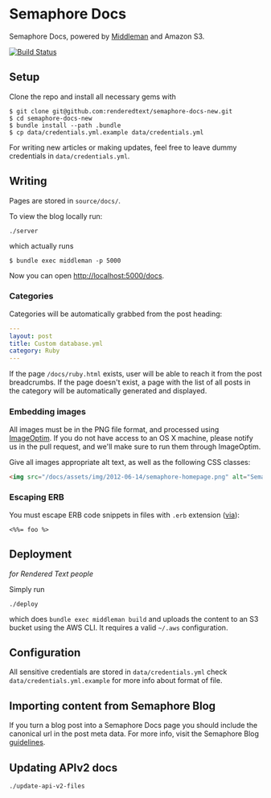 # Semaphore Docs

Semaphore Docs, powered by [Middleman](http://middlemanapp.com) and Amazon S3.

[![Build Status](https://semaphoreci.com/api/v1/renderedtext/semaphore-docs-new/branches/master/badge.svg)](https://semaphoreci.com/renderedtext/semaphore-docs-new)


## Setup

Clone the repo and install all necessary gems with

```
$ git clone git@github.com:renderedtext/semaphore-docs-new.git
$ cd semaphore-docs-new
$ bundle install --path .bundle
$ cp data/credentials.yml.example data/credentials.yml
```

For writing new articles or making updates, feel free to leave dummy credentials
in `data/credentials.yml`.

## Writing

Pages are stored in `source/docs/`.

To view the blog locally run:

```
./server
```

which actually runs

```
$ bundle exec middleman -p 5000
```

Now you can open [http://localhost:5000/docs](http://localhost:5000/docs).

### Categories

Categories will be automatically grabbed from the post heading:

```yml
---
layout: post
title: Custom database.yml
category: Ruby
---
```

If the page `/docs/ruby.html` exists, user will be able to reach it from the post
breadcrumbs. If the page doesn't exist, a page with the list of all posts in the
category will be automatically generated and displayed.

### Embedding images

All images must be in the PNG file format, and processed using
[ImageOptim](https://imageoptim.com/). If you do not have access to an OS X
machine, please notify us in the pull request, and we'll make sure to run them
through ImageOptim.

Give all images appropriate alt text, as well as the following CSS classes:

```html
<img src="/docs/assets/img/2012-06-14/semaphore-homepage.png" alt="Semaphore Homepage" class="img-responsive img-bordered">
```

### Escaping ERB

You must escape ERB code snippets in files with `.erb` extension
([via](https://github.com/middleman/middleman-syntax/issues/29)):

```
<%%= foo %>
```

## Deployment

_for Rendered Text people_

Simply run

```
./deploy
```

which does `bundle exec middleman build` and uploads the content to an S3
bucket using the AWS CLI. It requires a valid `~/.aws` configuration.

## Configuration

All sensitive credentials are stored in `data/credentials.yml` check `data/credentials.yml.example` for more info about format of file.

## Importing content from Semaphore Blog

If you turn a blog post into a Semaphore Docs page you should include the
canonical url in the post meta data. For more info, visit the Semaphore Blog
[guidelines](https://github.com/renderedtext/semaphore-blog#moving-content-to-semaphore-docs).

## Updating APIv2 docs

```
./update-api-v2-files
```
